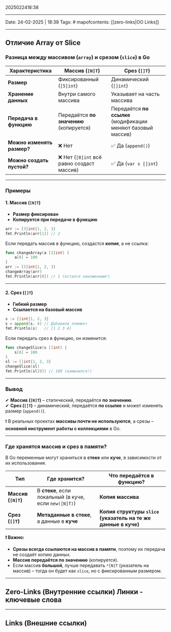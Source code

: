 2025022418:38
___
Date: 24-02-2025 | 18:38
Tags: #
mapofcontents: [[zero-links|OO Links]]
___
## Отличие Array от Slice

### **Разница между массивом (`array`) и срезом (`slice`) в Go**

|Характеристика|**Массив (`[N]T`)**|**Срез (`[]T`)**|
|---|---|---|
|**Размер**|Фиксированный (`[5]int`)|Динамический (`[]int`)|
|**Хранение данных**|Внутри самого массива|Указывает на часть массива|
|**Передача в функцию**|Передаётся **по значению** (копируется)|Передаётся **по ссылке** (модификации меняют базовый массив)|
|**Можно изменять размер?**|❌ Нет|✅ Да (`append()`)|
|**Можно создать пустой?**|❌ Нет (`[0]int` всё равно создаст массив)|✅ Да (`var s []int`)|

---
### Примеры

#### 1. Массив (`[N]T`)

- **Размер фиксирован**
- **Копируется при передаче в функцию**

```go
arr := [3]int{1, 2, 3}
fmt.Println(arr[1]) // 2
```

Если передать массив в функцию, создастся **копия**, а не ссылка:
```go
func changeArray(a [3]int) {
    a[0] = 100
}
arr := [3]int{1, 2, 3}
changeArray(arr)
fmt.Println(arr[0]) // 1 (остался неизменным!)
```

---
#### 2. Срез (`[]T`)

- **Гибкий размер**
- **Ссылается на базовый массив**

```go
s := []int{1, 2, 3}
s = append(s, 4) // Добавили элемент
fmt.Println(s)   // [1 2 3 4]
```

Если передать срез в функцию, он изменится:
```go
func changeSlice(s []int) {
    s[0] = 100
}
sl := []int{1, 2, 3}
changeSlice(sl)
fmt.Println(sl[0]) // 100 (изменился!)
```

---
### Вывод

✔ **Массив (`[N]T`)** – статический, передаётся **по значению**.  
✔ **Срез (`[]T`)** – динамический, передаётся **по ссылке** и может изменять размер (`append()`).

❗ В реальных проектах **массивы почти не используются**, а срезы – **основной инструмент работы с коллекциями** в Go.

---
### Где хранятся массив и срез в памяти?

В Go переменные могут храниться в **стеке** или **куче**, в зависимости от их использования.

| Тип                 | Где хранится?                                          | Что передаётся в функцию?                                      |
| ------------------- | ------------------------------------------------------ | -------------------------------------------------------------- |
| **Массив (`[N]T`)** | В **стеке**, если локальный (в куче, если `new([N]T)`) | **Копия массива**                                              |
| **Срез (`[]T`)**    | **Метаданные в стеке**, а данные в **куче**            | **Копия структуры `slice` (указатель на те же данные в куче)** |

**❗ Важно:**

- **Срезы всегда ссылаются на массив в памяти**, поэтому их передача не создаёт копию данных.
- **Массив передаётся по значению** (копируется).
- Если массив **большой**, лучше передавать `*[N]T` (указатель на массив) – тогда он будет как `slice`, но с фиксированным размером.

-----
**Zero-Links**  (Внутренние ссылки) Линки - ключевые слова
-

------
**Links** (Внешние ссылки)
-
